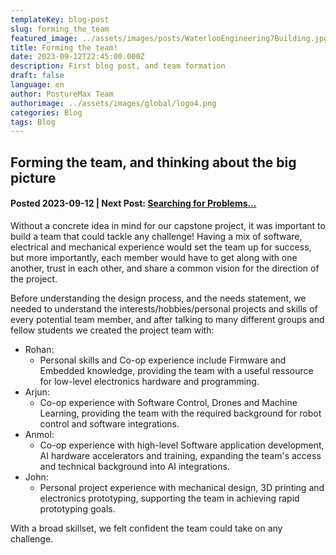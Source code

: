 ```yaml
---
templateKey: blog-post
slug: forming_the_team
featured_image: ../assets/images/posts/WaterlooEngineering7Building.jpg
title: Forming the team!
date: 2023-09-12T22:45:00.000Z
description: First blog post, and team formation
draft: false
language: en
author: PostureMax Team
authorimage: ../assets/images/global/logo4.png
categories: Blog
tags: Blog
---
```

## Forming the team, and thinking about the big picture
#### Posted 2023-09-12 | Next Post: [Searching for Problems...](https://posturemax.uwtron.xyz/posts/problem_search/ "Second blog post, details the process used for finding our project goals")

Without a concrete idea in mind for our capstone project, it was important to build a team that could tackle any challenge! Having a mix of software, electrical and mechanical experience would set the team up for success, but more importantly, each member would have to get along with one another, trust in each other, and share a common vision for the direction of the project.

Before understanding the design process, and the needs statement, we needed to understand the interests/hobbies/personal projects and skills of every potential team member, and after talking to many different groups and fellow students we created the project team with:

- Rohan:
  - Personal skills and Co-op experience include Firmware and Embedded knowledge, providing the team with a useful ressource for low-level electronics hardware and programming.
- Arjun:
  - Co-op experience with Software Control, Drones and Machine Learning, providing the team with the required background for robot control and software integrations.
- Anmol:
  - Co-op experience with high-level Software application development, AI hardware accelerators and training, expanding the team's access and technical background into AI integrations.
- John:
  - Personal project experience with mechanical design, 3D printing and electronics prototyping, supporting the team in achieving rapid prototyping goals.

With a broad skillset, we felt confident the team could take on any challenge.


